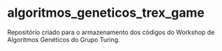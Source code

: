 # algoritmos_geneticos_trex_game
Repositório criado para o armazenamento dos códigos do Workshop de Algoritmos Genéticos do Grupo Turing.
